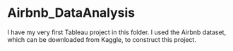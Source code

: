 # Airbnb_DataAnalysis
I have my very first Tableau project in this folder. I used the Airbnb dataset, which can be downloaded from Kaggle, to construct this project. 
